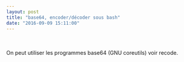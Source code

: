 ```yaml
---
layout: post
title: "base64, encoder/décoder sous bash"
date: "2016-09-09 15:11:00"
---
```

<script src="//pastebin.com/embed_js/MWEGGYD0"></script><br /><br />On peut utiliser les programmes base64 (GNU coreutils) voir recode.<br /><br />
